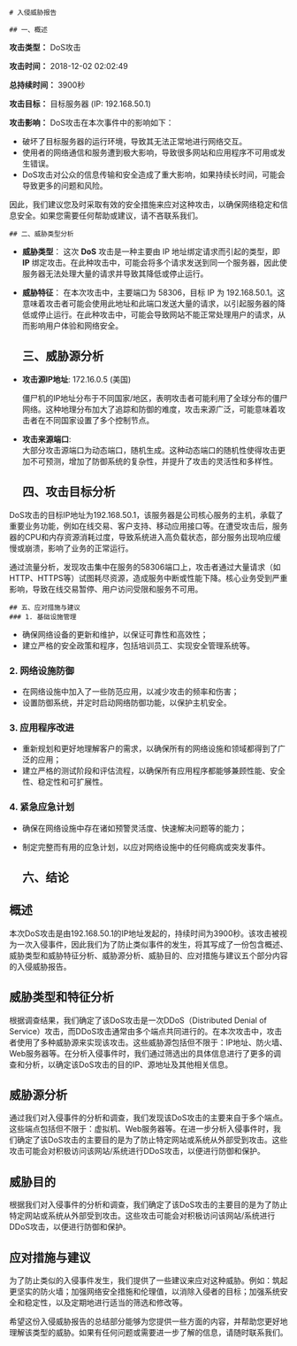 
    # 入侵威胁报告

    ## 一、概述
    
**攻击类型：** DoS攻击  

**攻击时间：** 2018-12-02 02:02:49  

**总持续时间：** 3900秒  

**攻击目标：** 目标服务器 (IP: 192.168.50.1)  

**攻击影响：** DoS攻击在本次事件中的影响如下：

- 破坏了目标服务器的运行环境，导致其无法正常地进行网络交互。
- 使用者的网络通信和服务遭到极大影响，导致很多网站和应用程序不可用或发生错误。
- DoS攻击对公众的信息传输和安全造成了重大影响，如果持续长时间，可能会导致更多的问题和风险。

因此，我们建议您及时采取有效的安全措施来应对这种攻击，以确保网络稳定和信息安全。如果您需要任何帮助或建议，请不吝联系我们。

    ## 二、威胁类型分析
    
- **威胁类型**： 这次 **DoS** 攻击是一种主要由 IP 地址绑定请求而引起的类型，即 **IP** 绑定攻击。在此种攻击中，可能会将多个请求发送到同一个服务器，因此使服务器无法处理大量的请求并导致其降低或停止运行。

- **威胁特征**： 在本次攻击中，主要端口为 58306，目标 IP 为 192.168.50.1。这意味着攻击者可能会使用此地址和此端口发送大量的请求，以引起服务器的降低或停止运行。在此种攻击中，可能会导致网站不能正常处理用户的请求，从而影响用户体验和网络安全。


    ## 三、威胁源分析
    
- **攻击源IP地址**: 172.16.0.5 (美国)

  僵尸机的IP地址分布于不同国家/地区，表明攻击者可能利用了全球分布的僵尸网络。这种地理分布加大了追踪和防御的难度，攻击来源广泛，可能意味着攻击者在不同国家设置了多个控制节点。

- **攻击来源端口**:  
  大部分攻击源端口为动态端口，随机生成。这种动态端口的随机性使得攻击更加不可预测，增加了防御系统的复杂性，并提升了攻击的灵活性和多样性。


    ## 四、攻击目标分析
    
DoS攻击的目标IP地址为192.168.50.1，该服务器是公司核心服务的主机，承载了重要业务功能，例如在线交易、客户支持、移动应用接口等。在遭受攻击后，服务器的CPU和内存资源消耗过度，导致系统进入高负载状态，部分服务出现响应缓慢或崩溃，影响了业务的正常运行。

通过流量分析，发现攻击集中在服务的58306端口上，攻击者通过大量请求（如HTTP、HTTPS等）试图耗尽资源，造成服务中断或性能下降。核心业务受到严重影响，导致在线交易暂停、用户访问受限和服务不可用。

    ## 五、应对措施与建议
    ### 1. 基础设施管理

- 确保网络设备的更新和维护，以保证可靠性和高效性；
- 建立严格的安全政策和程序，包括培训员工、实现安全管理系统等。

### 2. 网络设施防御

- 在网络设施中加入了一些防范应用，以减少攻击的频率和伤害；
- 设置防御系统，并定时启动网络防御功能，以保护主机安全。

### 3. 应用程序改进

- 重新规划和更好地理解客户的需求，以确保所有的网络设施和领域都得到了广泛的应用；
- 建立严格的测试阶段和评估流程，以确保所有应用程序都能够兼顾性能、安全性、稳定性和可扩展性。

### 4. 紧急应急计划

- 确保在网络设施中存在诸如预警灵活度、快速解决问题等的能力；
- 制定完整而有用的应急计划，以应对网络设施中的任何瘾病或突发事件。


    ## 六、结论
    
## 概述

本次DoS攻击是由192.168.50.1的IP地址发起的，持续时间为3900秒。该攻击被视为一次入侵事件，因此我们为了防止类似事件的发生，将其写成了一份包含概述、威胁类型和威胁特征分析、威胁源分析、威胁目的、应对措施与建议五个部分内容的入侵威胁报告。

## 威胁类型和特征分析

根据调查结果，我们确定了该DoS攻击是一次DDoS（Distributed Denial of Service）攻击，而DDoS攻击通常由多个端点共同进行的。在本次攻击中，攻击者使用了多种威胁源来实现该攻击。这些威胁源包括但不限于：IP地址、防火墙、Web服务器等。在分析入侵事件时，我们通过筛选出的具体信息进行了更多的调查和分析，以确定该DoS攻击的目的IP、源地址及其他相关信息。

## 威胁源分析

通过我们对入侵事件的分析和调查，我们发现该DoS攻击的主要来自于多个端点。这些端点包括但不限于：虚拟机、Web服务器等。在进一步分析入侵事件时，我们确定了该DoS攻击的主要目的是为了防止特定网站或系统从外部受到攻击。这些攻击可能会对积极访问该网站/系统进行DDoS攻击，以便进行防御和保护。

## 威胁目的

根据我们对入侵事件的分析和调查，我们确定了该DoS攻击的主要目的是为了防止特定网站或系统从外部受到攻击。这些攻击可能会对积极访问该网站/系统进行DDoS攻击，以便进行防御和保护。

## 应对措施与建议

为了防止类似的入侵事件发生，我们提供了一些建议来应对这种威胁。例如：筑起更坚实的防火墙；加强网络安全措施和伦理值，以消除入侵者的目标；加强系统安全和稳定性，以及定期地进行适当的筛选和修改等。

希望这份入侵威胁报告的总结部分能够为您提供一些方面的内容，并帮助您更好地理解该类型的威胁。如果有任何问题或需要进一步了解的信息，请随时联系我们。

    